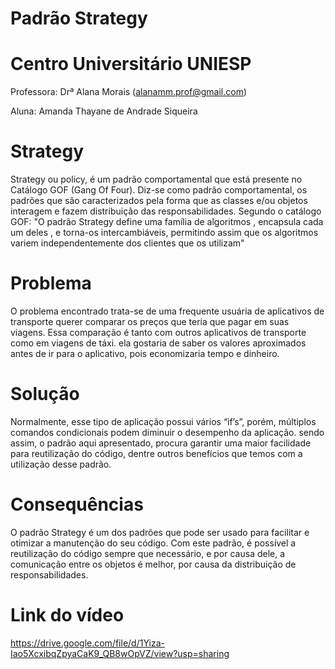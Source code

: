 # Padrão Strategy
# Centro Universitário UNIESP

Professora: Drª Alana Morais (alanamm.prof@gmail.com)

Aluna: Amanda Thayane de Andrade Siqueira

 
# Strategy
Strategy ou policy, é um padrão comportamental que está presente no Catálogo GOF (Gang Of Four). Diz-se como padrão comportamental, os padrões que são caracterizados pela forma que as classes e/ou objetos interagem e fazem distribuição das responsabilidades.
Segundo o catálogo GOF: "O padrão Strategy define uma família de algoritmos , encapsula cada um deles , e torna-os intercambiáveis, permitindo assim que os algoritmos variem independentemente dos clientes que os utilizam"


# Problema
O problema encontrado trata-se de uma frequente usuária de aplicativos de transporte querer comparar os preços que teria que pagar em suas viagens. Essa comparação é tanto com outros aplicativos de transporte como em viagens de táxi. ela gostaria de saber os valores aproximados antes de ir para o aplicativo, pois economizaria tempo e dinheiro.


# Solução
Normalmente, esse tipo de aplicação possui vários “if’s”, porém, múltiplos comandos condicionais podem diminuir o desempenho da aplicação. sendo assim, o padrão aqui apresentado, procura garantir uma maior facilidade para reutilização do código, dentre outros benefícios que temos com a utilização desse padrão.


# Consequências
O padrão Strategy é um dos padrões que pode ser usado para facilitar e otimizar a manutenção do seu código. 
Com este padrão, é possível a reutilização do código sempre que necessário, e por causa dele, a comunicação entre os objetos é melhor, por causa da distribuição de responsabilidades.

# Link do vídeo
https://drive.google.com/file/d/1Yiza-Iao5XcxibqZpyaCaK9_QB8wOpVZ/view?usp=sharing
